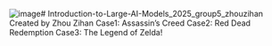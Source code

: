 ![image](https://github.com/user-attachments/assets/65a8007f-8ed3-4f5f-9fb5-eadae4eea07a)# Introduction-to-Large-AI-Models_2025_group5_zhouzihan
Created by Zhou Zihan
Case1: Assassin’s Creed
Case2: Red Dead Redemption
Case3: The Legend of Zelda!
